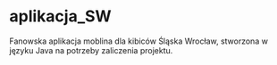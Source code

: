 # aplikacja_SW
Fanowska aplikacja moblina dla kibiców Śląska Wrocław, stworzona w języku Java na potrzeby zaliczenia projektu.
